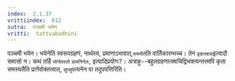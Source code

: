 ```yaml
---
index:  2.1.37
vrittiindex:  612
sutra:  पञ्चमी भयेन
vritti:  tattvabodhini 
---
```


पञ्चमी भयेन। भयेनेति स्वरूपग्रहणं, नार्थस्य, प्रमाणाऽभावात्,`भयभीते`ति वार्तिकारम्भच्च। तेन `वृकात्त्रास`इत्यादौ समासो न। कथं तर्हि `भोगोपरतो` `ग्रामनिर्गतः`, इत्यादिप्रयोगः?। अत्राहुः--बहुलग्रहणात्क्वचिद्विभक्त्यन्तरमपि कृता समस्यतैति प्रागेवोक्तत्वात्, `सुप्सुपे`त्यनेन वा तदुपपत्तिरिति।

